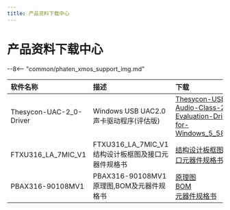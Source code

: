```yaml
---
title: 产品资料下载中心
---
```



# 产品资料下载中心
--8<-- "common/phaten_xmos_support_img.md"

 
| 软件名称                                   | 描述                                 |下载
| :------------|:------------------------------------|:--------------------
| Thesycon-UAC-2_0-Driver        | Windows USB UAC2.0声卡驱动程序(评估版)                | [Thesycon-USB-Audio-Class-2_0-Evaluation-Driver-for-Windows_5_58_0.zip](/assets/download/Thesycon-USB-Audio-Class-2_0-Evaluation-Driver-for-Windows_5_58_0.zip)
| FTXU316_LA_7MIC_V1       | FTXU316_LA_7MIC_V1结构设计板框图及接口元器件规格书                | [结构设计板框图及接口元器件规格书](/assets/download/ftxu316_la_7mic_v1/规格书和PCB板框.zip)
| PBAX316-90108MV1                    | PBAX316-90108MV1 原理图,BOM及元器件规格书 | [原理图](/assets/download/pbax316_90108mv1/pbax316_90108mv1_sch_v1.0.pdf)<br>[BOM](/assets/download/pbax316_90108mv1/PBAX316-90108V1_PCBA.xlsx)<br>[元器件规格书](/assets/download/pbax316_90108mv1/元器件规格书.zip)



